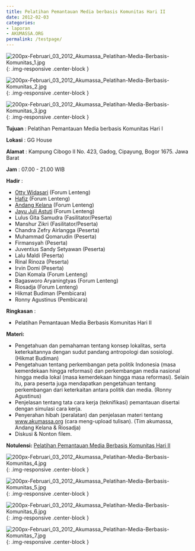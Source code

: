 ```yaml
---
title: Pelatihan Pemantauan Media berbasis Komunitas Hari II
date: 2012-02-03
categories:
- laporan
- AKUMASSA.ORG
permalink: /testpage/
---
```


![200px-Februari_03_2012_Akumassa_Pelatihan-Media-Berbasis-Komunitas_1.jpg](/uploads/200px-Februari_03_2012_Akumassa_Pelatihan-Media-Berbasis-Komunitas_1.jpg){: .img-responsive .center-block }

![200px-Februari_03_2012_Akumassa_Pelatihan-Media-Berbasis-Komunitas_2.jpg](/uploads/200px-Februari_03_2012_Akumassa_Pelatihan-Media-Berbasis-Komunitas_2.jpg){: .img-responsive .center-block }

![200px-Februari_03_2012_Akumassa_Pelatihan-Media-Berbasis-Komunitas_3.jpg](/uploads/200px-Februari_03_2012_Akumassa_Pelatihan-Media-Berbasis-Komunitas_3.jpg){: .img-responsive .center-block }

**Tujuan** : Pelatihan Pemantauan Media berbasis Komunitas Hari I

**Lokasi** : 	GG House

**Alamat** : Kampung Cibogo II No. 423, Gadog, Cipayung, Bogor 1675. Jawa Barat

**Jam** : 07.00 - 21.00 WIB

**Hadir** : 
* [Otty Widasari](http://wiki.ciptamedia.org/wiki/Otty_Widasari) (Forum Lenteng)
* [Hafiz](http://wiki.ciptamedia.org/wiki/Hafiz) (Forum Lenteng)
* [Andang Kelana](http://wiki.ciptamedia.org/wiki/Andang_Kelana) (Forum Lenteng)
* [Jayu Juli Astuti](http://wiki.ciptamedia.org/wiki/Jayu_Juli_Astuti) (Forum Lenteng)
* Lulus Gita Samudra (Fasilitator/Peserta)
* Manshur Zikri (Fasilitator/Peserta)
* Chandra Zefry Airlangga (Peserta)
* Muhammad Qomarudin (Peserta)
* Firmansyah (Peserta)
* Juventius Sandy Setyawan (Peserta)
* Lalu Maldi (Peserta)
* Rinal Rinoza (Peserta)
* Irvin Domi (Peserta)
* Dian Komala (Forum Lenteng)
* Bagasworo Aryaningtyas (Forum Lenteng)
* Riosadja (Forum Lenteng)
* Hikmat Budiman (Pembicara)
* Ronny Agustinus (Pembicara)

**Ringkasan** : 
* Pelatihan Pemantauan Media Berbasis Komunitas Hari II

**Materi:**
* Pengetahuan dan pemahaman tentang konsep lokalitas, serta keterkaitannya dengan sudut pandang antropologi dan sosiologi. (Hikmat Budiman)
* Pengetahuan tentang perkembangan peta politik Indonesia (masa kemerdekaan hingga reformasi) dan perkembangan media nasional hingga media lokal (masa kemerdekaan hingga masa reformasi). Selain itu, para peserta juga mendapatkan pengetahuan tentang perkembangan dari keterkaitan antara politik dan media. (Ronny Agustinus)
* Penjelasan tentang tata cara kerja (teknifikasi) pemantauan disertai dengan simulasi cara kerja.
* Penyerahan hibah (peralatan) dan penjelasan materi tentang www.akumassa.org (cara meng-upload tulisan). (Tim akumassa, Andang Kelana & Riosadja)
* Diskusi & Nonton filem.

**Notulensi:**
[Pelatihan Pemantauan Media Berbasis Komunitas Hari II](http://akumassa.org/informasi/pelatihan-pemantauan-media-hari-kedua/)

![200px-Februari_03_2012_Akumassa_Pelatihan-Media-Berbasis-Komunitas_4.jpg](/uploads/200px-Februari_03_2012_Akumassa_Pelatihan-Media-Berbasis-Komunitas_4.jpg){: .img-responsive .center-block }

![200px-Februari_03_2012_Akumassa_Pelatihan-Media-Berbasis-Komunitas_5.jpg](/uploads/200px-Februari_03_2012_Akumassa_Pelatihan-Media-Berbasis-Komunitas_5.jpg){: .img-responsive .center-block }

![200px-Februari_03_2012_Akumassa_Pelatihan-Media-Berbasis-Komunitas_6.jpg](/uploads/200px-Februari_03_2012_Akumassa_Pelatihan-Media-Berbasis-Komunitas_6.jpg){: .img-responsive .center-block }

![200px-Februari_03_2012_Akumassa_Pelatihan-Media-Berbasis-Komunitas_7.jpg](/uploads/200px-Februari_03_2012_Akumassa_Pelatihan-Media-Berbasis-Komunitas_7.jpg){: .img-responsive .center-block }
